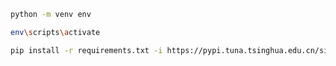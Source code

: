 
```bash
python -m venv env
```

```bash
env\scripts\activate
```

```bash
pip install -r requirements.txt -i https://pypi.tuna.tsinghua.edu.cn/simple
```